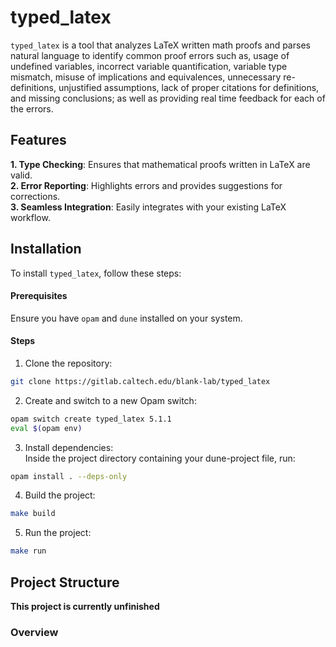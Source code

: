 # typed_latex

`typed_latex` is a tool that analyzes LaTeX written math proofs and parses natural language to identify common proof errors such as, usage of undefined variables, incorrect variable quantification, variable type mismatch, misuse of implications and equivalences, unnecessary re-definitions, unjustified assumptions, lack of proper citations for definitions, and missing conclusions; as well as providing real time feedback for each of the errors. 

## Features
**1. Type Checking**: Ensures that mathematical proofs written in LaTeX are valid. <br>
**2. Error Reporting**: Highlights errors and provides suggestions for corrections. <br>
**3. Seamless Integration**: Easily integrates with your existing LaTeX workflow.


## Installation
To install `typed_latex`, follow these steps:

#### Prerequisites
Ensure you have `opam` and `dune` installed on your system.

#### Steps
1. Clone the repository:
```sh
git clone https://gitlab.caltech.edu/blank-lab/typed_latex
```

2. Create and switch to a new Opam switch:
```sh
opam switch create typed_latex 5.1.1
eval $(opam env)
```

3. Install dependencies: <br>
Inside the project directory containing your dune-project file, run:
```sh
opam install . --deps-only
```

4. Build the project:
```sh
make build 
```
5. Run the project:
```sh
make run
```

## Project Structure
__This project is currently unfinished__
### Overview
